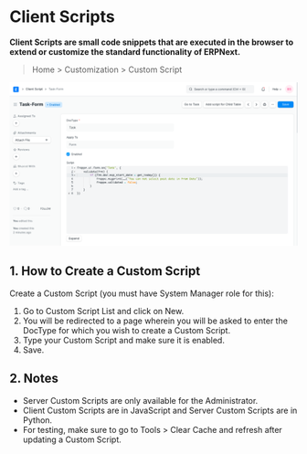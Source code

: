 
# Client Scripts



**Client Scripts are small code snippets that are executed in the browser to extend or customize the standard functionality of ERPNext.** 



> 
> Home > Customization > Custom Script
> 
> 
> 


![Client Script](/files/customize-erpnext-client-scripts.png)


## 1. How to Create a Custom Script


Create a Custom Script (you must have System Manager role for this):


1. Go to Custom Script List and click on New.
2. You will be redirected to a page wherein you will be asked to enter the DocType for which you wish to create a Custom Script.
3. Type your Custom Script and make sure it is enabled.
4. Save.


## 2. Notes


* Server Custom Scripts are only available for the Administrator.
* Client Custom Scripts are in JavaScript and Server Custom Scripts are in Python.
* For testing, make sure to go to Tools > Clear Cache and refresh after updating a Custom Script.




